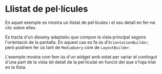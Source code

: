 # Llistat de pel·lícules

En aquet exemple es mostra un llistat de pel·lícules i el seu detall en fer-ne clic sobre elles.

Es tracta d'un disseny adaptatiu que compon la vista principal segons l'orientació de la pantalla. En aquest cas es fa ús d'`OrientationBuilder`, però podriem fer ús tant de `MediaQuery` com de `LayoutBuilder`.

L'exemple mostra com fem ús d'un widget amb estat per variar el contingut d'una part de la vista (el detall de la pel·lícula) en funció del que s'haja triat en la llista.